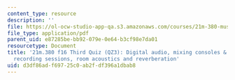 ```yaml
---
content_type: resource
description: ''
file: https://ol-ocw-studio-app-qa.s3.amazonaws.com/courses/21m-380-music-and-technology-recording-techniques-and-audio-production-fall-2016/d3df86adf69725c0ab2fdf396a1dbab8_MIT21M_380F16_quiz_qz3.pdf
file_type: application/pdf
parent_uid: e87285be-bb92-079e-0e64-b3cf98e7da01
resourcetype: Document
title: '21m.380 f16 Third Quiz (QZ3): Digital audio, mixing consoles & strategies,
  recording sessions, room acoustics and reverberation'
uid: d3df86ad-f697-25c0-ab2f-df396a1dbab8
---
```

